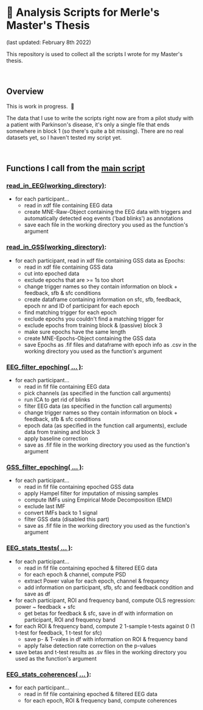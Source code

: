 # :closed_book: Analysis Scripts for Merle's Master's Thesis
(last updated: February 8th 2022)

This repository is used to collect all the scripts I wrote for my Master's thesis.

&nbsp;  

## Overview 
This is work in progress.&nbsp;  🐢

The data that I use to write the scripts right now are from a pilot study with a patient with Parkinson's disease, it's only a single file that ends somewhere in block 1 (so there's quite a bit missing). There are no real datasets yet, so I haven't tested my script yet.

&nbsp;  

## Functions I call from the [main script](/main) 

### [read_in_EEG(working_directory)](EEG_read_xdf):
* for each participant...
    * read in xdf file containing EEG data
    * create MNE-Raw-Object containing the EEG data with triggers and automatically detected eog events ('bad blinks') as annotations
    * save each file in the working directory you used as the function's argument

### [read_in_GSS(working_directory)](GSS_read_xdf):
* for each participant, read in xdf file containing GSS data as Epochs:
    * read in xdf file containing GSS data
    * cut into epoched data
    * exclude epochs that are >= 1s too short
    * change trigger names so they contain information on block + feedback, sfb & sfc conditions
    * create dataframe containing information on sfc, sfb, feedback, 
      epoch nr and ID of participant for each epoch
    * find matching trigger for each epoch
    * exclude epochs you couldn't find a matching trigger for
    * exclude epochs from training block & (passive) block 3
    * make sure epochs have the same length
    * create MNE-Epochs-Object containing the GSS data
    * save Epochs as .fif files and dataframe with epoch info as .csv 
      in the working directory you used as the function's argument


### [EEG_filter_epoching( ... )](EEG_preproc):
* for each participant...
    * read in fif file containing EEG data
    * pick channels (as specified in the function call arguments)
    * run ICA to get rid of blinks
    * filter EEG data (as specified in the function call arguments)
    * change trigger names so they contain information on block + feedback, sfb & sfc conditions
    * epoch data (as specified in the function call arguments), exclude data from training and block 3
    * apply baseline correction
    * save as .fif file in the working directory you used as the function's argument


### [GSS_filter_epoching( ... )](GSS_preproc):
* for each participant...
    * read in fif file containing epoched GSS data
    * apply Hampel filter for imputation of missing samples
    * compute IMFs using Empirical Mode Decomposition (EMD)
    * exclude last IMF
    * convert IMFs back to 1 signal
    * filter GSS data (disabled this part)
    * save as .fif file in the working directory you used as the function's argument


### [EEG_stats_ttests( ... )](EEG_stats_part1):
* for each participant...
    * read in fif file containing epoched & filtered EEG data
    * for each epoch & channel, compute PSD
    * extract Power value for each epoch, channel & frequency
    * add information on participant, sfb, sfc and feedback condition and save as df
* for each participant, ROI and frequency band, compute OLS regression: power ~ feedback + sfc
    * get betas for feedback & sfc, save in df with information on participant, ROI and frequency band
* for each ROI & frequency band, compute 2 1-sample t-tests against 0 (1 t-test for feedback, 1 t-test for sfc)
    * save p- & T-vales in df with information on ROI & frequency band
    * apply false detection rate correction on the p-values
* save betas and t-test results as .sv files in the working directory you used as the function's argument


### [EEG_stats_coherences( ... )](EEG_stats_part2): 
* for each participant...
    * read in fif file containing epoched & filtered EEG data
    * for each epoch, ROI & frequency band, compute coherences
